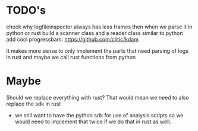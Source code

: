 # TODO's
check why logfileinspector always has less frames then when we parse it in python or rust
build a scanner class and a reader class similar to python
add cool progressbars: https://github.com/clitic/kdam

It makes more sense to only implement the parts that need parsing of logs in rust and maybe we call rust functions from python


# Maybe
Should we replace everything with rust? That would mean we need to also replace the sdk in rust
- we still want to have the python sdk for use of analysis scripts so we would need to implement that twice if we do that in rust as well.
